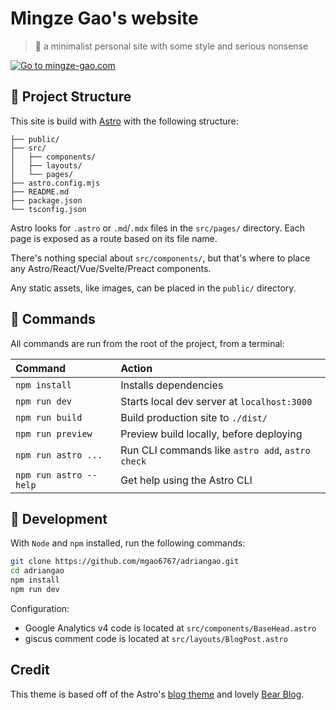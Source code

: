 # Mingze Gao's website

> 🍻 a minimalist personal site with some style and serious nonsense

[![Go to mingze-gao.com](https://mingze-gao.com/favicon.png)](https://mingze-gao.com)

## 🚀 Project Structure

This site is build with [Astro](https://astro.build) with the following structure:

```text
├── public/
├── src/
│   ├── components/
│   ├── layouts/
│   └── pages/
├── astro.config.mjs
├── README.md
├── package.json
└── tsconfig.json
```

Astro looks for `.astro` or `.md`/`.mdx` files in the `src/pages/` directory. Each page is exposed as a route based on its file name.

There's nothing special about `src/components/`, but that's where to place any Astro/React/Vue/Svelte/Preact components.

Any static assets, like images, can be placed in the `public/` directory.

## 🧞 Commands

All commands are run from the root of the project, from a terminal:

| Command                | Action                                           |
| :--------------------- | :----------------------------------------------- |
| `npm install`          | Installs dependencies                            |
| `npm run dev`          | Starts local dev server at `localhost:3000`      |
| `npm run build`        | Build production site to `./dist/`               |
| `npm run preview`      | Preview build locally, before deploying          |
| `npm run astro ...`    | Run CLI commands like `astro add`, `astro check` |
| `npm run astro --help` | Get help using the Astro CLI                     |

## 🔨 Development

With `Node` and `npm` installed, run the following commands:

```bash
git clone https://github.com/mgao6767/adriangao.git
cd adriangao
npm install
npm run dev
```

Configuration:

- Google Analytics v4 code is located at `src/components/BaseHead.astro`
- giscus comment code is located at `src/layouts/BlogPost.astro`

## Credit

This theme is based off of the Astro's [blog theme](https://astro.build/themes/blog/) and lovely [Bear Blog](https://github.com/HermanMartinus/bearblog/).
